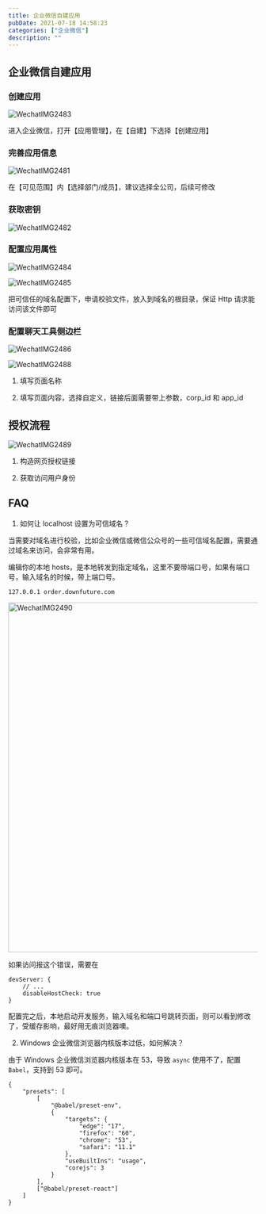 ```yaml
---
title: 企业微信自建应用
pubDate: 2021-07-18 14:58:23
categories: ["企业微信"]
description: ""
---
```


## 企业微信自建应用

### 创建应用

![WechatIMG2483](https://user-images.githubusercontent.com/16217324/126058529-a8840285-13a4-4c87-9b59-4ac035cd7960.png)

进入企业微信，打开【应用管理】，在【自建】下选择【创建应用】

### 完善应用信息

![WechatIMG2481](https://user-images.githubusercontent.com/16217324/126058532-ea351695-2d1f-4ff9-be57-3d25dda15552.png)

在【可见范围】内【选择部门/成员】，建议选择全公司，后续可修改

### 获取密钥

![WechatIMG2482](https://user-images.githubusercontent.com/16217324/126058537-6f65c9f6-784f-4116-9697-ae53dd0aa2a4.png)

### 配置应用属性

![WechatIMG2484](https://user-images.githubusercontent.com/16217324/126058539-b2f535fa-978d-4a8f-8a6b-e82c03b35435.png)

![WechatIMG2485](https://user-images.githubusercontent.com/16217324/126058541-462406c4-9769-408d-9b98-8c570912e5e9.png)

把可信任的域名配置下，申请校验文件，放入到域名的根目录，保证 Http 请求能访问该文件即可

### 配置聊天工具侧边栏

![WechatIMG2486](https://user-images.githubusercontent.com/16217324/126058543-d00d2919-a1f6-4e54-b3c4-df4a9a395da0.png)

![WechatIMG2488](https://user-images.githubusercontent.com/16217324/126058544-ecb814ea-e988-4a80-b942-d676ab6dc89d.png)

1. 填写页面名称

2. 填写页面内容，选择自定义，链接后面需要带上参数，corp_id 和 app_id

## 授权流程

![WechatIMG2489](https://user-images.githubusercontent.com/16217324/126058546-e0d06829-3446-490b-b590-ba6a184a038b.jpeg)

1. 构造网页授权链接

2. 获取访问用户身份

## FAQ

1. 如何让 localhost 设置为可信域名？

当需要对域名进行校验，比如企业微信或微信公众号的一些可信域名配置，需要通过域名来访问，会非常有用。

编辑你的本地 hosts，是本地转发到指定域名，这里不要带端口号，如果有端口号，输入域名的时候，带上端口号。

```
127.0.0.1 order.downfuture.com
```

<img width="706" alt="WechatIMG2490" src="https://user-images.githubusercontent.com/16217324/126058551-d570d813-b776-4fe6-b19b-042b5fd0c3d7.png">

如果访问报这个错误，需要在

```
devServer: {
    // ...
    disableHostCheck: true
}
```

配置完之后，本地启动开发服务，输入域名和端口号跳转页面，则可以看到修改了，受缓存影响，最好用无痕浏览器噢。

2. Windows 企业微信浏览器内核版本过低，如何解决？

由于 Windows 企业微信浏览器内核版本在 53，导致 `async` 使用不了，配置 `Babel`，支持到 53 即可。

```
{
    "presets": [
        [
            "@babel/preset-env",
            {
                "targets": {
                    "edge": "17",
                    "firefox": "60",
                    "chrome": "53",
                    "safari": "11.1"
                },
                "useBuiltIns": "usage",
                "corejs": 3
            }
        ],
        ["@babel/preset-react"]
    ]
}

```
